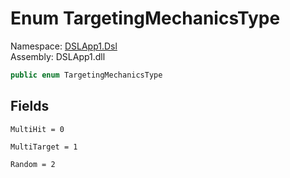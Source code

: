 # <a id="DSLApp1_Dsl_TargetingMechanicsType"></a> Enum TargetingMechanicsType

Namespace: [DSLApp1.Dsl](DSLApp1.Dsl.md)  
Assembly: DSLApp1.dll  

```csharp
public enum TargetingMechanicsType
```

## Fields

`MultiHit = 0` 

`MultiTarget = 1` 

`Random = 2` 

